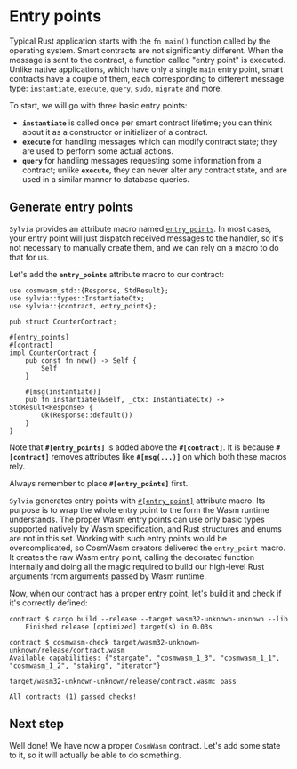 # Entry points

Typical Rust application starts with the `fn main()` function called by the operating system.
Smart contracts are not significantly different. When the message is sent to the contract, a
function called "entry point" is executed. Unlike native applications, which have only a single
`main` entry point, smart contracts have a couple of them, each corresponding to different
message type: `instantiate`, `execute`, `query`, `sudo`, `migrate` and more.

To start, we will go with three basic entry points:

- **`instantiate`** is called once per smart contract lifetime; you can think about it as
  a constructor or initializer of a contract.
- **`execute`** for handling messages which can modify contract state; they are used to
  perform some actual actions.
- **`query`** for handling messages requesting some information from a contract; unlike **`execute`**,
  they can never alter any contract state, and are used in a similar manner to database queries.

## Generate entry points

`Sylvia` provides an attribute macro named [`entry_points`](https://docs.rs/sylvia/0.7.0/sylvia/attr.entry_points.html).
In most cases, your entry point will just dispatch received messages to the handler,
so it's not necessary to manually create them, and we can rely on a macro to do that for us.

Let's add the **`entry_points`** attribute macro to our contract:

```rust,noplayground
use cosmwasm_std::{Response, StdResult};
use sylvia::types::InstantiateCtx;
use sylvia::{contract, entry_points};

pub struct CounterContract;

#[entry_points]
#[contract]
impl CounterContract {
    pub const fn new() -> Self {
        Self
    }

    #[msg(instantiate)]
    pub fn instantiate(&self, _ctx: InstantiateCtx) -> StdResult<Response> {
        Ok(Response::default())
    }
}
```

Note that **`#[entry_points]`** is added above the **`#[contract]`**.
It is because **`#[contract]`** removes attributes like **`#[msg(...)]`** on which both these macros rely.

Always remember to place **`#[entry_points]`** first.

`Sylvia` generates entry points with [`#[entry_point]`](https://docs.rs/cosmwasm-std/1.3.1/cosmwasm_std/attr.entry_point.html)
attribute macro. Its purpose is to wrap the whole entry point to the form the Wasm runtime understands. 
The proper Wasm entry points can use only basic types supported natively by Wasm specification, and 
Rust structures and enums are not in this set. Working with such entry points would be 
overcomplicated, so CosmWasm creators delivered the `entry_point` macro. It creates the raw Wasm 
entry point, calling the decorated function internally and doing all the magic required to build our 
high-level Rust arguments from arguments passed by Wasm runtime.

Now, when our contract has a proper entry point, let's build it and check if it's correctly defined:

```shell
contract $ cargo build --release --target wasm32-unknown-unknown --lib
    Finished release [optimized] target(s) in 0.03s

contract $ cosmwasm-check target/wasm32-unknown-unknown/release/contract.wasm
Available capabilities: {"stargate", "cosmwasm_1_3", "cosmwasm_1_1", "cosmwasm_1_2", "staking", "iterator"}

target/wasm32-unknown-unknown/release/contract.wasm: pass

All contracts (1) passed checks!
```

## Next step

Well done! We have now a proper `CosmWasm` contract.
Let's add some state to it, so it will actually be able to do something.
